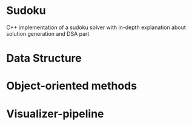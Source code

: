 # Sudoku
C++ implementation of a sudoku solver with in-depth explanation about solution generation and DSA part
# Data Structure 
# Object-oriented methods
# Visualizer-pipeline

